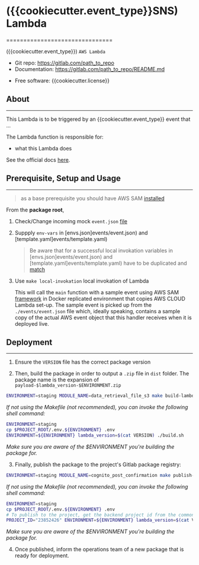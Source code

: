 # ({{cookiecutter.event_type}}SNS) Lambda

===============================

({{cookiecutter.event_type}}) `AWS Lambda`

- Git repo: https://gitlab.com/path_to_repo
- Documentation: https://gitlab.com/path_to_repo/README.md

* Free software: {{cookiecutter.license}}

## About

---

This Lambda is to be triggered by an {{cookiecutter.event_type}} event that ...

The Lambda function is responsible for:

- what this Lambda does

See the official docs [here](https://docs.aws.amazon.com/lambda/ 'official docs').

## Prerequisite, Setup and Usage

---

> as a base prerequisite you should have AWS SAM [installed](https://docs.aws.amazon.com/serverless-application-model/latest/developerguide/serverless-sam-cli-install.html)

From the **package root**,

1. Check/Change incoming mock `event.json` [file](./events/event.json)

2. Suppply `env-vars` in [envs.json]events/event.json) and [template.yaml]events/template.yaml)

   > Be aware that for a successful local invokation variables in [envs.json]events/event.json) and [template.yaml]events/template.yaml) have to be duplicated and [match](https://github.com/aws/aws-sam-cli/issues/139#issuecomment-334977285)

3. Use `make local-invokation` local invokation of Lambda

   This will call the `main` function with a sample event using AWS SAM [framework](https://docs.aws.amazon.com/serverless-application-model/latest/developerguide/what-is-sam.html) in Docker replicated environment that copies
   AWS CLOUD Lambda set-up. The sample event is
   picked up from the `./events/event.json` file which, ideally speaking, contains
   a sample copy of the actual AWS event object that this handler receives when
   it is deployed live.

## Deployment

---

1. Ensure the `VERSION` file has the correct package version

2. Then, build the package in order to output a `.zip` file in `dist` folder.
   The package name is the expansion of `payload-$lambda_version-$ENVIRONMENT.zip`

```sh
ENVIRONMENT=staging MODULE_NAME=data_retrieval_file_s3 make build-lambda
```

_If not using the Makefile (not recommended), you can invoke the following shell command:_

```sh
ENVIRONMENT=staging
cp $PROJECT_ROOT/.env.${ENVIRONMENT} .env
ENVIRONMENT=${ENVIRONMENT} lambda_version=$(cat VERSION) ./build.sh
```

_Make sure you are aware of the $ENVIRONMENT you're building the package for._

3. Finally, publish the package to the project's Gitlab package registry:

```sh
ENVIRONMENT=staging MODULE_NAME=cognito_post_confirmation make publish-lambda
```

_If not using the Makefile (not recommended), you can invoke the following shell command:_

```sh
ENVIRONMENT=staging
cp $PROJECT_ROOT/.env.${ENVIRONMENT} .env
# To publish to the project, get the backend project id from the common env file
PROJECT_ID="23852426" ENVIRONMENT=${ENVIRONMENT} lambda_version=$(cat VERSION) ./publish.sh
```

_Make sure you are aware of the $ENVIRONMENT you're building the package for._

4. Once published, inform the operations team of a new package that is ready for
   deployment.
